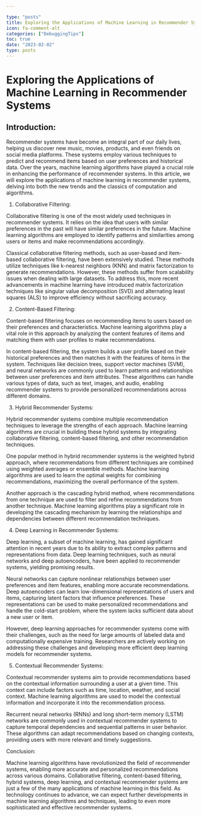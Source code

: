 ```yaml
---

type: "posts"
title: Exploring the Applications of Machine Learning in Recommender Systems
icon: fa-comment-alt
categories: ["DebuggingTips"]
toc: true
date: "2023-02-02"
type: posts
---
```





# Exploring the Applications of Machine Learning in Recommender Systems

## Introduction:

Recommender systems have become an integral part of our daily lives, helping us discover new music, movies, products, and even friends on social media platforms. These systems employ various techniques to predict and recommend items based on user preferences and historical data. Over the years, machine learning algorithms have played a crucial role in enhancing the performance of recommender systems. In this article, we will explore the applications of machine learning in recommender systems, delving into both the new trends and the classics of computation and algorithms.

1. Collaborative Filtering:

Collaborative filtering is one of the most widely used techniques in recommender systems. It relies on the idea that users with similar preferences in the past will have similar preferences in the future. Machine learning algorithms are employed to identify patterns and similarities among users or items and make recommendations accordingly.

Classical collaborative filtering methods, such as user-based and item-based collaborative filtering, have been extensively studied. These methods utilize techniques like k-nearest neighbors (KNN) and matrix factorization to generate recommendations. However, these methods suffer from scalability issues when dealing with large datasets. To address this, more recent advancements in machine learning have introduced matrix factorization techniques like singular value decomposition (SVD) and alternating least squares (ALS) to improve efficiency without sacrificing accuracy.

2. Content-Based Filtering:

Content-based filtering focuses on recommending items to users based on their preferences and characteristics. Machine learning algorithms play a vital role in this approach by analyzing the content features of items and matching them with user profiles to make recommendations.

In content-based filtering, the system builds a user profile based on their historical preferences and then matches it with the features of items in the system. Techniques like decision trees, support vector machines (SVM), and neural networks are commonly used to learn patterns and relationships between user preferences and item attributes. These algorithms can handle various types of data, such as text, images, and audio, enabling recommender systems to provide personalized recommendations across different domains.

3. Hybrid Recommender Systems:

Hybrid recommender systems combine multiple recommendation techniques to leverage the strengths of each approach. Machine learning algorithms are crucial in building these hybrid systems by integrating collaborative filtering, content-based filtering, and other recommendation techniques.

One popular method in hybrid recommender systems is the weighted hybrid approach, where recommendations from different techniques are combined using weighted averages or ensemble methods. Machine learning algorithms are used to learn the optimal weights for combining recommendations, maximizing the overall performance of the system.

Another approach is the cascading hybrid method, where recommendations from one technique are used to filter and refine recommendations from another technique. Machine learning algorithms play a significant role in developing the cascading mechanism by learning the relationships and dependencies between different recommendation techniques.

4. Deep Learning in Recommender Systems:

Deep learning, a subset of machine learning, has gained significant attention in recent years due to its ability to extract complex patterns and representations from data. Deep learning techniques, such as neural networks and deep autoencoders, have been applied to recommender systems, yielding promising results.

Neural networks can capture nonlinear relationships between user preferences and item features, enabling more accurate recommendations. Deep autoencoders can learn low-dimensional representations of users and items, capturing latent factors that influence preferences. These representations can be used to make personalized recommendations and handle the cold-start problem, where the system lacks sufficient data about a new user or item.

However, deep learning approaches for recommender systems come with their challenges, such as the need for large amounts of labeled data and computationally expensive training. Researchers are actively working on addressing these challenges and developing more efficient deep learning models for recommender systems.

5. Contextual Recommender Systems:

Contextual recommender systems aim to provide recommendations based on the contextual information surrounding a user at a given time. This context can include factors such as time, location, weather, and social context. Machine learning algorithms are used to model the contextual information and incorporate it into the recommendation process.

Recurrent neural networks (RNNs) and long short-term memory (LSTM) networks are commonly used in contextual recommender systems to capture temporal dependencies and sequential patterns in user behavior. These algorithms can adapt recommendations based on changing contexts, providing users with more relevant and timely suggestions.

Conclusion:

Machine learning algorithms have revolutionized the field of recommender systems, enabling more accurate and personalized recommendations across various domains. Collaborative filtering, content-based filtering, hybrid systems, deep learning, and contextual recommender systems are just a few of the many applications of machine learning in this field. As technology continues to advance, we can expect further developments in machine learning algorithms and techniques, leading to even more sophisticated and effective recommender systems.